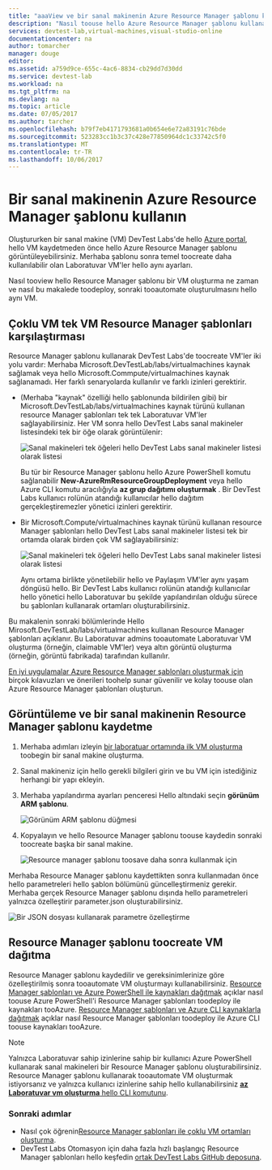 ```yaml
---
title: "aaaView ve bir sanal makinenin Azure Resource Manager şablonu kullanma | Microsoft Docs"
description: "Nasıl toouse hello Azure Resource Manager şablonu kullanarak bir sanal makine toocreate diğer VM'ler öğrenin"
services: devtest-lab,virtual-machines,visual-studio-online
documentationcenter: na
author: tomarcher
manager: douge
editor: 
ms.assetid: a759d9ce-655c-4ac6-8834-cb29dd7d30dd
ms.service: devtest-lab
ms.workload: na
ms.tgt_pltfrm: na
ms.devlang: na
ms.topic: article
ms.date: 07/05/2017
ms.author: tarcher
ms.openlocfilehash: b79f7eb4171793681a0b654e6e72a83191c76bde
ms.sourcegitcommit: 523283cc1b3c37c428e77850964dc1c33742c5f0
ms.translationtype: MT
ms.contentlocale: tr-TR
ms.lasthandoff: 10/06/2017
---
```

# <a name="use-a-virtual-machines-azure-resource-manager-template"></a>Bir sanal makinenin Azure Resource Manager şablonu kullanın

Oluştururken bir sanal makine (VM) DevTest Labs'de hello [Azure portal](http://go.microsoft.com/fwlink/p/?LinkID=525040), hello VM kaydetmeden önce hello Azure Resource Manager şablonu görüntüleyebilirsiniz. Merhaba şablonu sonra temel toocreate daha kullanılabilir olan Laboratuvar VM'ler hello aynı ayarları.

Nasıl tooview hello Resource Manager şablonu bir VM oluşturma ne zaman ve nasıl bu makalede toodeploy, sonraki tooautomate oluşturulmasını hello aynı VM.

## <a name="multi-vm-vs-single-vm-resource-manager-templates"></a>Çoklu VM tek VM Resource Manager şablonları karşılaştırması
Resource Manager şablonu kullanarak DevTest Labs'de toocreate VM'ler iki yolu vardır: Merhaba Microsoft.DevTestLab/labs/virtualmachines kaynak sağlamak veya hello Microsoft.Commpute/virtualmachines kaynak sağlanamadı. Her farklı senaryolarda kullanılır ve farklı izinleri gerektirir.

- (Merhaba "kaynak" özelliği hello şablonunda bildirilen gibi) bir Microsoft.DevTestLab/labs/virtualmachines kaynak türünü kullanan resource Manager şablonları tek tek Laboratuvar VM'ler sağlayabilirsiniz. Her VM sonra hello DevTest Labs sanal makineler listesindeki tek bir öğe olarak görüntülenir:

   ![Sanal makineleri tek öğeleri hello DevTest Labs sanal makineler listesi olarak listesi](./media/devtest-lab-use-arm-template/devtestlab-lab-vm-single-item.png)

   Bu tür bir Resource Manager şablonu hello Azure PowerShell komutu sağlanabilir **New-AzureRmResourceGroupDeployment** veya hello Azure CLI komutu aracılığıyla **az grup dağıtımı oluşturmak** . Bir DevTest Labs kullanıcı rolünün atandığı kullanıcılar hello dağıtım gerçekleştiremezler yönetici izinleri gerektirir. 

- Bir Microsoft.Compute/virtualmachines kaynak türünü kullanan resource Manager şablonları hello DevTest Labs sanal makineler listesi tek bir ortamda olarak birden çok VM sağlayabilirsiniz:

   ![Sanal makineleri tek öğeleri hello DevTest Labs sanal makineler listesi olarak listesi](./media/devtest-lab-use-arm-template/devtestlab-lab-vm-single-environment.png)

   Aynı ortama birlikte yönetilebilir hello ve Paylaşım VM'ler aynı yaşam döngüsü hello. Bir DevTest Labs kullanıcı rolünün atandığı kullanıcılar hello yönetici hello Laboratuvar bu şekilde yapılandırılan olduğu sürece bu şablonları kullanarak ortamları oluşturabilirsiniz.

Bu makalenin sonraki bölümlerinde Hello Mirosoft.DevTestLab/labs/virtualmachines kullanan Resource Manager şablonları açıklanır. Bu Laboratuvar admins tooautomate Laboratuvar VM oluşturma (örneğin, claimable VM'ler) veya altın görüntü oluşturma (örneğin, görüntü fabrikada) tarafından kullanılır.

[En iyi uygulamalar Azure Resource Manager şablonları oluşturmak için](https://docs.microsoft.com/azure/azure-resource-manager/resource-manager-template-best-practices) birçok kılavuzları ve önerileri toohelp sunar güvenilir ve kolay toouse olan Azure Resource Manager şablonları oluşturun.

## <a name="view-and-save-a-virtual-machines-resource-manager-template"></a>Görüntüleme ve bir sanal makinenin Resource Manager şablonu kaydetme
1. Merhaba adımları izleyin [bir laboratuar ortamında ilk VM oluşturma](devtest-lab-create-first-vm.md) toobegin bir sanal makine oluşturma.
1. Sanal makineniz için hello gerekli bilgileri girin ve bu VM için istediğiniz herhangi bir yapı ekleyin.
1. Merhaba yapılandırma ayarları penceresi Hello altındaki seçin **görünüm ARM şablonu**.

   ![Görünüm ARM şablonu düğmesi](./media/devtest-lab-use-arm-template/devtestlab-lab-view-rm-template.png)
1. Kopyalayın ve hello Resource Manager şablonu toouse kaydedin sonraki toocreate başka bir sanal makine.

   ![Resource manager şablonu toosave daha sonra kullanmak için](./media/devtest-lab-use-arm-template/devtestlab-lab-copy-rm-template.png)

Merhaba Resource Manager şablonu kaydettikten sonra kullanmadan önce hello parametreleri hello şablon bölümünü güncelleştirmeniz gerekir. Merhaba gerçek Resource Manager şablonu dışında hello parametreleri yalnızca özelleştirir parameter.json oluşturabilirsiniz. 

![Bir JSON dosyası kullanarak parametre özelleştirme](./media/devtest-lab-use-arm-template/devtestlab-lab-custom-params.png)

## <a name="deploy-a-resource-manager-template-toocreate-a-vm"></a>Resource Manager şablonu toocreate VM dağıtma
Resource Manager şablonu kaydedilir ve gereksinimlerinize göre özelleştirilmiş sonra tooautomate VM oluşturmayı kullanabilirsiniz. [Resource Manager şablonları ve Azure PowerShell ile kaynakları dağıtmak](https://docs.microsoft.com/azure/azure-resource-manager/resource-group-template-deploy) açıklar nasıl toouse Azure PowerShell'i Resource Manager şablonları toodeploy ile kaynakları tooAzure. [Resource Manager şablonları ve Azure CLI kaynaklarla dağıtmak](https://docs.microsoft.com/azure/azure-resource-manager/resource-group-template-deploy-cli) açıklar nasıl Resource Manager şablonları toodeploy ile Azure CLI toouse kaynakları tooAzure.

> [!NOTE]
> Yalnızca Laboratuvar sahip izinlerine sahip bir kullanıcı Azure PowerShell kullanarak sanal makineleri bir Resource Manager şablonu oluşturabilirsiniz. Resource Manager şablonu kullanarak tooautomate VM oluşturmak istiyorsanız ve yalnızca kullanıcı izinlerine sahip hello kullanabilirsiniz [ **az Laboratuvar vm oluşturma** hello CLI komutunu](https://docs.microsoft.com/cli/azure/lab/vm#create).

### <a name="next-steps"></a>Sonraki adımlar
* Nasıl çok öğrenin[Resource Manager şablonları ile çoklu VM ortamları oluşturma](devtest-lab-create-environment-from-arm.md).
* DevTest Labs Otomasyon için daha fazla hızlı başlangıç Resource Manager şablonları hello keşfedin [ortak DevTest Labs GitHub deposuna](https://github.com/Azure/azure-quickstart-templates).
